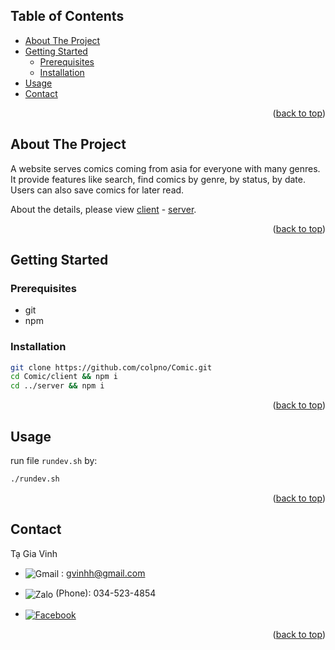 <a name="readme-top"></a>

<!-- TABLE OF CONTENTS -->

## Table of Contents

- [About The Project](#about-the-project)
- [Getting Started](#getting-started)
  - [Prerequisites](#prerequisites)
  - [Installation](#installation)
- [Usage](#usage)
- [Contact](#contact)

<p align="right">(<a href="#readme-top">back to top</a>)</p>

## About The Project
A website serves comics coming from asia for everyone with many genres. It provide features like search, find comics by genre, by status, by date. Users can also save comics for later read.

About the details, please view [client](https://github.com/colpno/Comic-client) - [server](https://github.com/colpno/Comic-server).

<p align="right">(<a href="#readme-top">back to top</a>)</p>

## Getting Started

### Prerequisites

- git
- npm

### Installation

```sh
git clone https://github.com/colpno/Comic.git
cd Comic/client && npm i
cd ../server && npm i
```

<p align="right">(<a href="#readme-top">back to top</a>)</p>

## Usage

run file `rundev.sh` by:

```sh
./rundev.sh
```

<p align="right">(<a href="#readme-top">back to top</a>)</p>

## Contact

Tạ Gia Vinh

- <img src="https://img.shields.io/badge/Gmail-EA4335?style=for-the-badge&logo=gmail&logoColor=61DAFB" alt="Gmail" style="vertical-align: middle;"> : gvinhh@gmail.com

- <img src="https://img.shields.io/badge/Zalo-0068FF?style=for-the-badge&logo=zalo&logoColor=61DAFB" alt="Zalo" style="vertical-align: middle;"> (Phone): 034-523-4854

- <a href="https://www.facebook.com/profile.php?id=100005408149001"><img src="https://img.shields.io/badge/Facebook-0866FF?style=for-the-badge&logo=facebook&logoColor=61DAFB" alt="Facebook" style="vertical-align: middle;"></a>

<p align="right">(<a href="#readme-top">back to top</a>)</p>
